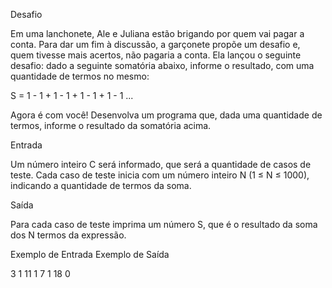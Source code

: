 Desafio

Em uma lanchonete, Ale e Juliana estão brigando por quem vai pagar a conta. Para dar um fim à discussão, a garçonete propõe um desafio e, quem tivesse mais acertos, não pagaria a conta. Ela lançou o seguinte desafio: dado a seguinte somatória abaixo, informe o resultado, com uma quantidade de termos no mesmo:

S = 1 - 1 + 1 - 1 + 1 - 1 + 1 - 1 ...

Agora é com você! Desenvolva um programa que, dada uma quantidade de termos, informe o resultado da somatória acima.

Entrada

Um número inteiro C será informado, que será a quantidade de casos de teste. Cada caso de teste inicia com um número inteiro N (1 ≤ N ≤ 1000), indicando a quantidade de termos da soma.

Saída

Para cada caso de teste imprima um número S, que é o resultado da soma dos N termos da expressão.
 
Exemplo de Entrada 	Exemplo de Saída

3                   1
11                  1
7                   1
18                  0
